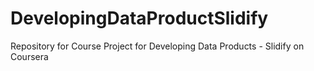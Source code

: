 DevelopingDataProductSlidify
============================

Repository for Course Project for Developing Data Products - Slidify on Coursera
